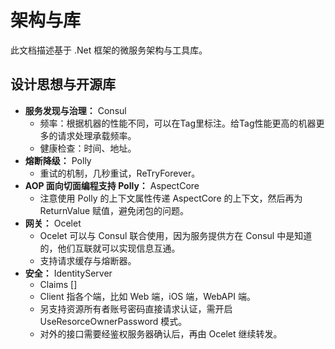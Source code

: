# 架构与库

此文档描述基于 .Net 框架的微服务架构与工具库。

## 设计思想与开源库

- **服务发现与治理：** Consul
  - 频率：根据机器的性能不同，可以在Tag里标注。给Tag性能更高的机器更多的请求处理承载频率。
  - 健康检查：时间、地址。
- **熔断降级：** Polly
  - 重试的机制，几秒重试，ReTryForever。
- **AOP 面向切面编程支持 Polly：** AspectCore
  - 注意使用 Polly 的上下文属性传递 AspectCore 的上下文，然后再为 ReturnValue 赋值，避免闭包的问题。
- **网关：** Ocelet
  - Ocelet 可以与 Consul 联合使用，因为服务提供方在 Consul 中是知道的，他们互联就可以实现信息互通。
  - 支持请求缓存与熔断器。
- **安全：** IdentityServer
  - Claims []
  - Client 指各个端，比如 Web 端，iOS 端，WebAPI 端。
  - 另支持资源所有者账号密码直接请求认证，需开启 UseResorceOwnerPassword 模式。
  - 对外的接口需要经鉴权服务器确认后，再由 Ocelet 继续转发。
